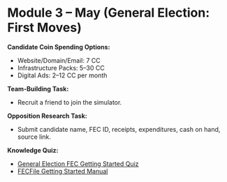 # Module 3 – May (General Election: First Moves)

**Candidate Coin Spending Options:**
- Website/Domain/Email: 7 CC
- Infrastructure Packs: 5–30 CC
- Digital Ads: 2–12 CC per month

**Team-Building Task:**
- Recruit a friend to join the simulator.

**Opposition Research Task:**
- Submit candidate name, FEC ID, receipts, expenditures, cash on hand, source link.

**Knowledge Quiz:**
- [General Election FEC Getting Started Quiz](https://www.bernardjohnson4congress.com/general_election_fec_getting_started_quiz_may_and_june_test_mode)
- [FECFile Getting Started Manual](https://www.fec.gov/resources/cms-content/documents/FECFile_GettingStartedManual_Candidates.pdf)
